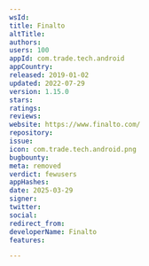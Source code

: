 ```yaml
---
wsId: 
title: Finalto
altTitle: 
authors: 
users: 100
appId: com.trade.tech.android
appCountry: 
released: 2019-01-02
updated: 2022-07-29
version: 1.15.0
stars: 
ratings: 
reviews: 
website: https://www.finalto.com/
repository: 
issue: 
icon: com.trade.tech.android.png
bugbounty: 
meta: removed
verdict: fewusers
appHashes: 
date: 2025-03-29
signer: 
twitter: 
social: 
redirect_from: 
developerName: Finalto
features: 

---
```


